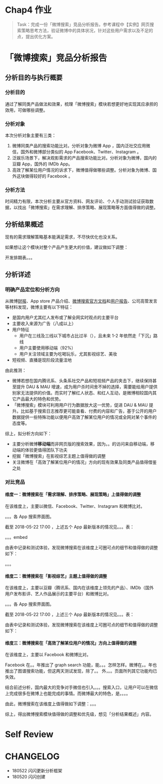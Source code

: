 # Chap4 作业



> Task：完成一份「微博搜索」竞品分析报告。参考课程中【实例】网页搜索策略思考方法，验证微博中的具体状况，针对这些用户需求以及不足的点，提出优化方案。



# 「微博搜索」竞品分析报告


## 分析目的与执行概要

### 分析目的

通过了解同类产品做法和效果，梳理「微博搜索」模块若想更好地实现其应承担的效用，可做哪些调整。

### 分析对象

本次分析对象主要有三类：

1. 微博同类产品的搜索功能比对。分析对象为微博 App ，国内泛社交应用微信，国外和微博部分类似的 App Facebook、Twitter、Instagram 。
2. 泛娱乐场景下，解决观影需求的产品搜索功能比对。分析对象为微博，国内的豆瓣 App，国外的 IMDb App。
3. 高效了解某位用户情况的诉求下，微博值得做哪些调整。分析对象为微博、国外这块做得较好的 Facebook 。

### 分析方法

时间精力有限，本次分析主要从官方资料、网友评论、个人手动测试验证获取数据，以找出「微博搜索」在需求理解、排序策略、展现策略等方面值得做的调整。

## 分析结果概述

现有的需求理解策略基本能满足需求，不尽快优化也没关系。

如果想让这个模块对整个产品产生更大的价值，建议做如下调整：

开发排期表。。。


## 分析详述

### 明确产品定位和分析方向

从微博[财报](。。。)、App store 产品介绍、[微博搜索官方文档]()和[用户报告](。。。)、公司高管发言等材料发现，微博主要有以下特征：

- 是国内用户尤其红人发布或了解全网实时观点的主要平台
- 主要收入来源为广告（八成以上）
- 用户特征
	- 用户在三线及三线以下城市占比过半（），且未来 1-2 年依然走「下沉」路线
	- 用户主要使用移动端（92%）
	- 用户关注领域主要为吃喝玩乐，尤其影视综艺、美妆
- 短视频、直播是现阶段流量洼地



由此推测：

- 微博若想在国内腾讯系、头条系社交产品和短视频产品的夹击下，继续保持甚至提升 DAU & MAU 增速，成为用户杀时间舍不掉的选择，需要能给用户提供别家无法提供的价值。而实时了解红人状态、和红人互动，是微博相较国内其它产品最大的特色和优势。
- 「微博搜索」模块可利用用户行为数据放大这一优势，促进  DAU & MAU 提升。比如基于搜索日志推荐更可能查看、付费的内容和广告，基于公开的用户数据提供一些特殊功能以便用户高效了解某位用户的情况或全网对某个事件的态度等。

综上，拟分析方向如下：

- 主要分析微博**移动端**而非网页版的搜索效果，因为。。的访问来自移动端，移动端的体验更值得团队下功夫
- 挖掘「微博搜索」在影视综艺主题上值得做的调整
- 关注微博在「高效了解某位用户的情况」方向的现有效果及同类产品值得借鉴之处


### 对比竞品

#### 维度一：微博搜索在「需求理解、排序策略、展现策略」上值得做的调整

在该维度上，主要以微信、Facebook、Twitter、Instagram 和微博比对。

。。。各 App 搜索界面图。

截至 2018-05-22 17:00 ，上述五个 App 最新版本的情况见。。。表：

。。。embed

由表中记录和测试体验，发现微博搜索在该维度上可圈可点的细节和值得做的调整如下：

。。。




#### 维度二：微博搜索在「影视综艺」主题上值得做的调整


在该维度上，主要以豆瓣（腾讯系、国内在该维度上领先的产品）、IMDb（国外用户发布影评、艺人作品展示的主要平台）和微博比对。

。。。各 App 搜索界面图。

截至 2018-05-22 17:00 ，上述三个 App 最新版本的情况见。。。表：

由表中记录和测试体验，发现微博搜索在该维度上可圈可点的细节和值得做的调整如下：



#### 维度三：微博搜索在「高效了解某位用户的情况」方向上值得做的调整


在该维度上，主要以 Facebook 和微博比对。

Facebook 在。。年推出了 graph search 功能，能。。。怎样怎样。微博在。。年也推出了图谱搜索功能，但这两天测试发现，除了。。 外，。。页面所列其它功能均已失效。

结合前述分析，国内最大的竞争对手微信也引入。。。搜索入口，让用户可以在微信上完成很多在微博上也能完成的事情。而微博最大的特色，是。。。。

由此，微博搜索在该维度上值得做如下调整：。。。


综上，得出微博搜索模块值得做的调整和优先级，想见「分析结果概述」内容。



# Self Review

# CHANGELOG 

- 180522 闪闪更新分析框架
- 180520 闪闪创建

